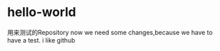 # hello-world
用来测试的Repository
now we need some changes,because we have to have a test.
i like github
